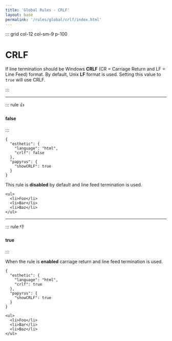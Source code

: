```yaml
---
title: 'Global Rules - CRLF'
layout: base
permalink: '/rules/global/crlf/index.html'
---
```


::: grid col-12 col-sm-9 p-100

# CRLF

If line termination should be Windows **CRLF** (CR = Carriage Return and LF = Line Feed) format. By default, Unix **LF** format is used. Setting this value to `true` will use CRLF.

:::

---

::: rule 👍

#### false

:::

```json:rules
{
  "esthetic": {
    "language": "html",
    "crlf": false
  },
  "papyrus": {
    "showCRLF": true
  }
}
```

This rule is **disabled** by default and line feed termination is used.

<!-- prettier-ignore -->
```liquid
<ul>
  <li>Foo</li>
  <li>Bar</li>
  <li>Baz</li>
</ul>
```

---

::: rule 👎

#### true

:::

When the rule is **enabled** carriage return and line feed termination is used.

```json:rules
{
  "esthetic": {
    "language": "html",
    "crlf": true
  },
  "papyrus": {
    "showCRLF": true
  }
}
```

<!-- prettier-ignore -->
```liquid
<ul>
  <li>Foo</li>
  <li>Bar</li>
  <li>Baz</li>
</ul>
```
